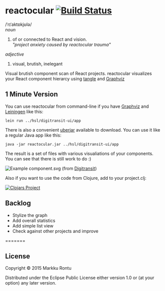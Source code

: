 # reactocular [![Build Status](https://travis-ci.org/Macroz/reactocular.svg?branch=master)](https://travis-ci.org/Macroz/reactocular)

/ˈrɪˈaktɒkjʊlə/<br>
_noun_

1. of or connected to React and vision.<br>
_"project anxiety caused by reactocular trauma"_<br>

_adjective_

1. visual, brutish, inelegant<br>

Visual brutish component scan of React projects. reactocular visualizes your React component hierarcy using [tangle](https://github.com/Macroz/tangle) and [Graphviz](http://www.graphviz.org/)

1 Minute Version
----------------

You can use reactocular from command-line if you have [Graphviz](http://www.graphviz.org) and [Leiningen](http://leiningen.org) like this:

```
lein run ../hsl/digitransit-ui/app
```

There is also a convenient [uberjar](uberjar/reactocular.jar?raw=true) available to download.
You can use it like a regular Java app like this:

```
java -jar reactocular.jar ../hsl/digitransit-ui/app
```

The result is a set of files with various visualiations of your components. You can see that there is still work to do :)

![Example component.svg](https://rawgit.com/Macroz/reactocular/master/examples/digitransit.svg) (from [Digitransit](http://digitransit.fi))

Also if you want to use the code from Clojure, add to your project.clj:

[![Clojars Project](http://clojars.org/macroz/reactocular/latest-version.svg)](http://clojars.org/macroz/reactocular)


## Backlog

- Stylize the graph
- Add overall statistics
- Add simple list view
- Check against other projects and improve

=======
## License

Copyright © 2015 Markku Rontu

Distributed under the Eclipse Public License either version 1.0 or (at
your option) any later version.

